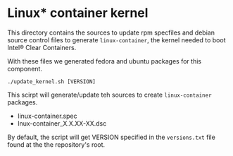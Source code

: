 # Linux\* container kernel

This directory contains the sources to update rpm specfiles and debian source
control files to generate ``linux-container``, the kernel needed to boot 
Intel® Clear Containers.

With these files we generated fedora and ubuntu packages for this component.

``./update_kernel.sh [VERSION]``

This scirpt will generate/update teh sources to create ``linux-container``
packages.

  * linux-container.spec
  * lnux-container_X.X.XX-XX.dsc

By default, the script will get VERSION specified in the ``versions.txt`` file
found at the the repository's root.
